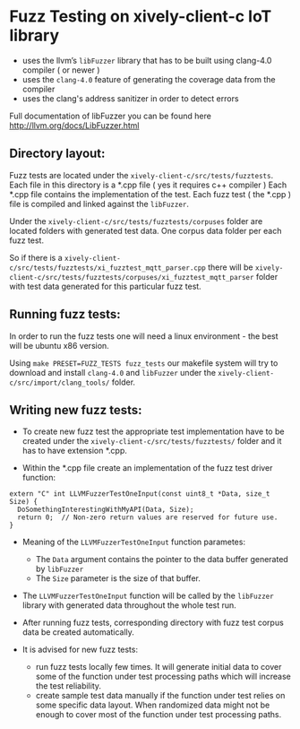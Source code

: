 # Fuzz Testing on xively-client-c IoT library

- uses the llvm’s ```libFuzzer``` library that has to be built using clang-4.0 compiler ( or newer )
- uses the ```clang-4.0``` feature of generating the coverage data from the compiler
- uses the clang's address sanitizer in order to detect errors

Full documentation of libFuzzer you can be found here http://llvm.org/docs/LibFuzzer.html

## Directory layout:

Fuzz tests are located under the ```xively-client-c/src/tests/fuzztests```. Each file in this directory is a \*.cpp file ( yes it requires c++ compiler ) Each \*.cpp file contains the implementation of the test. Each fuzz test ( the \*.cpp ) file is compiled and linked against the ```libFuzzer```.  

Under the ```xively-client-c/src/tests/fuzztests/corpuses``` folder are located folders with generated test data. One corpus data folder per each fuzz test.

So if there is a ```xively-client-c/src/tests/fuzztests/xi_fuzztest_mqtt_parser.cpp``` there will be ```xively-client-c/src/tests/fuzztests/corpuses/xi_fuzztest_mqtt_parser``` folder with test data generated for this particular fuzz test.

## Running fuzz tests:

In order to run the fuzz tests one will need a linux environment - the best will be ubuntu x86 version.

Using ```make PRESET=FUZZ_TESTS fuzz_tests``` our makefile system will try to download and install ```clang-4.0``` and ```libFuzzer``` under the ```xively-client-c/src/import/clang_tools/``` folder.

## Writing new fuzz tests:

* To create new fuzz test the appropriate test implementation have to be created under the ```xively-client-c/src/tests/fuzztests/``` folder and it has to have extension \*.cpp.

* Within the \*.cpp file create an implementation of the fuzz test driver function:

```
extern "C" int LLVMFuzzerTestOneInput(const uint8_t *Data, size_t Size) {
  DoSomethingInterestingWithMyAPI(Data, Size);
  return 0;  // Non-zero return values are reserved for future use.
}
```

* Meaning of the ```LLVMFuzzerTestOneInput``` function parametes:
    * The ```Data``` argument contains the pointer to the data buffer generated by ```libFuzzer```
    * The ```Size``` parameter is the size of that buffer.
* The ```LLVMFuzzerTestOneInput``` function will be called by the ```libFuzzer``` library with generated data throughout the whole test run.


* After running fuzz tests, corresponding directory with fuzz test corpus data be created automatically.


* It is advised for new fuzz tests:
    * run fuzz tests locally few times. It will generate initial data to cover some of the function under test processing paths which will increase the test reliability.
    * create sample test data manually if the function under test relies on some specific data layout. When randomized data might not be enough to cover most of the function under test processing paths.
